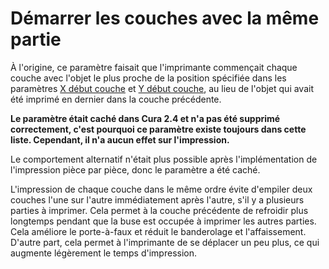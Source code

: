 Démarrer les couches avec la même partie
====
À l'origine, ce paramètre faisait que l'imprimante commençait chaque couche avec l'objet le plus proche de la position spécifiée dans les paramètres [X début couche](layer_start_x.md) et [Y début couche](layer_start_y.md), au lieu de l'objet qui avait été imprimé en dernier dans la couche précédente.

**Le paramètre était caché dans Cura 2.4 et n'a pas été supprimé correctement, c'est pourquoi ce paramètre existe toujours dans cette liste. Cependant, il n'a aucun effet sur l'impression.**

Le comportement alternatif n'était plus possible après l'implémentation de l'impression pièce par pièce, donc le paramètre a été caché.

L'impression de chaque couche dans le même ordre évite d'empiler deux couches l'une sur l'autre immédiatement après l'autre, s'il y a plusieurs parties à imprimer. Cela permet à la couche précédente de refroidir plus longtemps pendant que la buse est occupée à imprimer les autres parties. Cela améliore le porte-à-faux et réduit le banderolage et l'affaissement. D'autre part, cela permet à l'imprimante de se déplacer un peu plus, ce qui augmente légèrement le temps d'impression.
